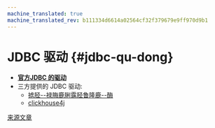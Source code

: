 ```yaml
---
machine_translated: true
machine_translated_rev: b111334d6614a02564cf32f379679e9ff970d9b1
---
```


# JDBC 驱动 {#jdbc-qu-dong}

-   **[官方JDBC 的驱动](https://github.com/ClickHouse/clickhouse-jdbc)**
-   三方提供的 JDBC 驱动:
    -   [掳胫--禄脢鹿脷露胫鲁隆鹿--酶](https://github.com/housepower/ClickHouse-Native-JDBC)
    -   [clickhouse4j](https://github.com/blynkkk/clickhouse4j)

[来源文章](https://clickhouse.tech/docs/zh/interfaces/jdbc/) <!--hide-->
